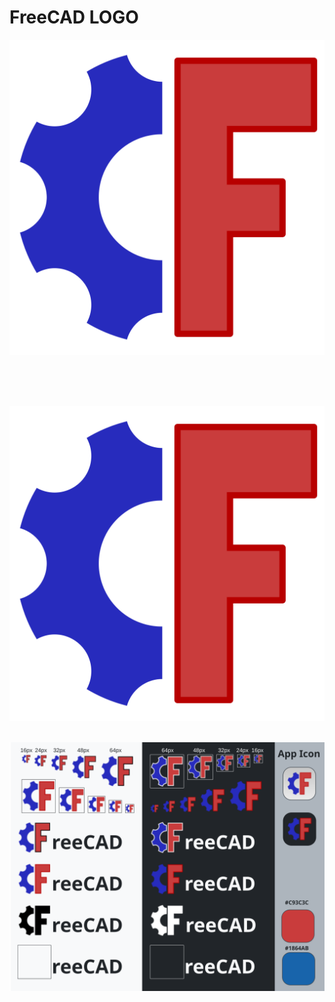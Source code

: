 <!-- Begin README -->

# FreeCAD LOGO

<p align="center">
    <img src=
    "Inkscape_export_SVG\FreeCAD LOGO V4_CL_BlkBackground_WthKontur_EXPORT.svg" />
    </br>
    </br>
</p>
</br>
</br>

<p align="center">
    <img src=
    "Inkscape_export_SVG\FreeCAD LOGO V4_CL_WhtBackground_WthKontur_EXPORT.svg" />
    </br>
    </br>
<p align="center">
    <img src=
    "template_export_SVG\template_BaJRan.svg" />
    </br>
    </br>
</p>
</br>
</br>
